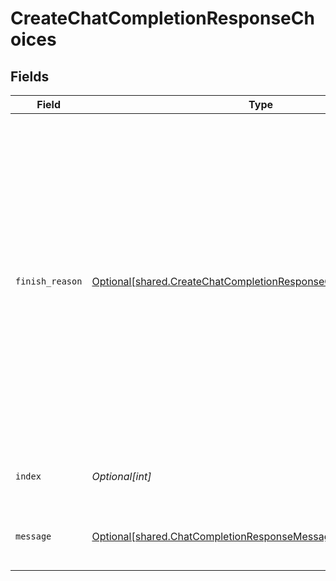 # CreateChatCompletionResponseChoices


## Fields

| Field                                                                                                                                                                                                                                                                                                                                                     | Type                                                                                                                                                                                                                                                                                                                                                      | Required                                                                                                                                                                                                                                                                                                                                                  | Description                                                                                                                                                                                                                                                                                                                                               |
| --------------------------------------------------------------------------------------------------------------------------------------------------------------------------------------------------------------------------------------------------------------------------------------------------------------------------------------------------------- | --------------------------------------------------------------------------------------------------------------------------------------------------------------------------------------------------------------------------------------------------------------------------------------------------------------------------------------------------------- | --------------------------------------------------------------------------------------------------------------------------------------------------------------------------------------------------------------------------------------------------------------------------------------------------------------------------------------------------------- | --------------------------------------------------------------------------------------------------------------------------------------------------------------------------------------------------------------------------------------------------------------------------------------------------------------------------------------------------------- |
| `finish_reason`                                                                                                                                                                                                                                                                                                                                           | [Optional[shared.CreateChatCompletionResponseChoicesFinishReason]](undefined/models/shared/createchatcompletionresponsechoicesfinishreason.md)                                                                                                                                                                                                            | :heavy_check_mark:                                                                                                                                                                                                                                                                                                                                        | The reason the model stopped generating tokens. This will be `stop` if the model hit a natural stop point or a provided stop sequence,<br/>`length` if the maximum number of tokens specified in the request was reached,<br/>`content_filter` if content was omitted due to a flag from our content filters,<br/>or `function_call` if the model called a function.<br/> |
| `index`                                                                                                                                                                                                                                                                                                                                                   | *Optional[int]*                                                                                                                                                                                                                                                                                                                                           | :heavy_check_mark:                                                                                                                                                                                                                                                                                                                                        | The index of the choice in the list of choices.                                                                                                                                                                                                                                                                                                           |
| `message`                                                                                                                                                                                                                                                                                                                                                 | [Optional[shared.ChatCompletionResponseMessage]](undefined/models/shared/chatcompletionresponsemessage.md)                                                                                                                                                                                                                                                | :heavy_check_mark:                                                                                                                                                                                                                                                                                                                                        | A chat completion message generated by the model.                                                                                                                                                                                                                                                                                                         |
